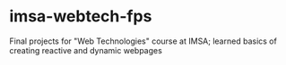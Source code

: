 # imsa-webtech-fps

Final projects for "Web Technologies" course at IMSA; learned basics of creating reactive and dynamic webpages
